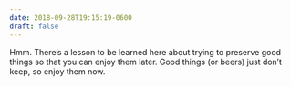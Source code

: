 ```yaml
---
date: 2018-09-28T19:15:19-0600
draft: false
---
```


Hmm. There’s a lesson to be learned here about trying to preserve good things so that you can enjoy them later. Good things (or beers) just don’t keep, so enjoy them now.

